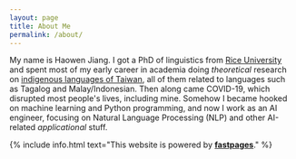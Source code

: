 ```yaml
---
layout: page
title: About Me
permalink: /about/
---
```

My name is Haowen Jiang. I got a PhD of linguistics from [Rice University](https://www.rice.edu) and spent most of my early career in academia doing *theoretical* research on [indigenous languages of Taiwan](https://en.wikipedia.org/wiki/Formosan_languages), all of them related to languages such as Tagalog and Malay/Indonesian. Then along came COVID-19, which disrupted most people's lives, including mine. Somehow I became hooked on machine learning and Python programming, and now I work as an AI engineer, focusing on Natural Language Processing (NLP) and other AI-related *applicational* stuff. 

{% include info.html text="This website is powered by **[fastpages](https://github.com/fastai/fastpages)**." %}
